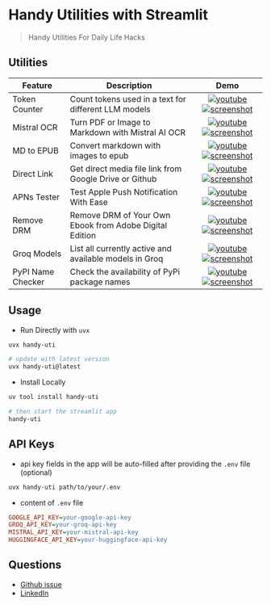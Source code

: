 # Handy Utilities with Streamlit

> Handy Utilities For Daily Life Hacks

## Utilities

| Feature | Description | Demo |
| --- | --- | :---: |
| Token Counter | Count tokens used in a text for different LLM models |  [![youtube]](https://youtu.be/gfKEGCvUJbQ)  [![screenshot]](https://raw.githubusercontent.com/hoishing/handy-uti/main/screenshots/token_counter.webp) |
| Mistral OCR | Turn PDF or Image to Markdown with Mistral AI OCR |  [![youtube]](https://youtu.be/NGe5YIqdYQQ)  [![screenshot]](https://raw.githubusercontent.com/hoishing/handy-uti/main/screenshots/mistral_ocr.webp) |
| MD to EPUB | Convert markdown with images to epub |  [![youtube]](https://youtu.be/X3eKrTwfYHw)  [![screenshot]](https://raw.githubusercontent.com/hoishing/handy-uti/main/screenshots/md2epub.webp) |
| Direct Link | Get direct media file link from Google Drive or Github |  [![youtube]](https://youtu.be/1v-viXpOY2g)  [![screenshot]](https://raw.githubusercontent.com/hoishing/handy-uti/main/screenshots/direct_link.webp) |
| APNs Tester | Test Apple Push Notification With Ease |  [![youtube]](https://youtu.be/ZocYEKC9rSA)  [![screenshot]](https://raw.githubusercontent.com/hoishing/handy-uti/main/screenshots/apn_tester.webp) |
| Remove DRM | Remove DRM of Your Own Ebook from Adobe Digital Edition |  [![youtube]](https://youtu.be/frNyHMN4_e4)  [![screenshot]](https://raw.githubusercontent.com/hoishing/handy-uti/main/screenshots/rm_drm.webp) |
| Groq Models | List all currently active and available models in Groq |  [![youtube]](https://youtu.be/CO8QFJhJ2Z8)  [![screenshot]](https://raw.githubusercontent.com/hoishing/handy-uti/main/screenshots/groq_models.webp) |
| PyPI Name Checker | Check the availability of PyPi package names |  [![youtube]](https://youtu.be/SRdoIzs6N3k)  [![screenshot]](https://raw.githubusercontent.com/hoishing/handy-uti/main/screenshots/pypi_name_checker.webp) |

[screenshot]: https://api.iconify.design/material-symbols:imagesmode-rounded.svg?color=%23ffae52
[youtube]: https://api.iconify.design/bi:youtube.svg?color=%23ff4242

## Usage

- Run Directly with `uvx`

```bash
uvx handy-uti

# update with latest version
uvx handy-uti@latest
```

- Install Locally

```bash
uv tool install handy-uti

# then start the streamlit app
handy-uti
```

## API Keys

- api key fields in the app will be auto-filled after providing the `.env` file (optional)

```bash
uvx handy-uti path/to/your/.env
```

- content of `.env` file

```ini
GOOGLE_API_KEY=your-google-api-key
GROQ_API_KEY=your-groq-api-key
MISTRAL_API_KEY=your-mistral-api-key
HUGGINGFACE_API_KEY=your-huggingface-api-key
```

## Questions

- [Github issue]
- [LinkedIn]

[Github issue]: https://github.com/hoishing/handy-uti/issues
[LinkedIn]: https://www.linkedin.com/in/kng2
